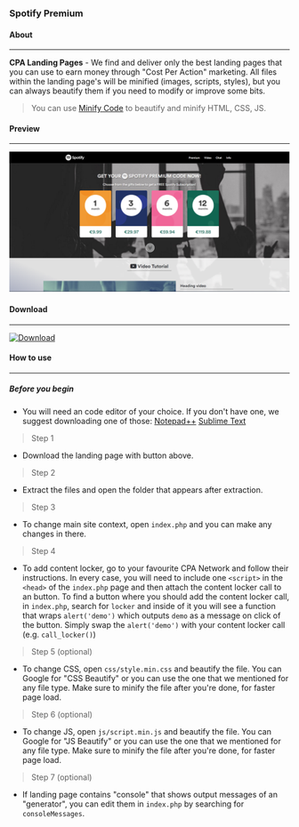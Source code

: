 ### Spotify Premium

#### About
---
**CPA Landing Pages** - We find and deliver only the best landing pages that you can use to earn money through "Cost Per Action" marketing. All files within the landing page's will be minified (images, scripts, styles), but you can always beautify them if you need to modify or improve some bits.

> You can use [Minify Code](http://minifycode.com/) to beautify and minify HTML, CSS, JS.

#### Preview
---
![Landing Page Preview](https://github.com/cpa-landing-pages/spotify-premium/blob/master/preview.png)

#### Download
---
[<img src="http://svgshare.com/i/28_.svg" width="40%" alt="Download" />](https://github.com/cpa-landing-pages/spotify-premium/archive/master.zip)

#### How to use
---

##### Before you begin
- You will need an code editor of your choice. If you don't have one, we suggest downloading one of those:
[Notepad++](https://notepad-plus-plus.org/download/v7.4.2.html)
[Sublime Text](https://www.sublimetext.com/3)

> Step 1
- Download the landing page with button above.

> Step 2
- Extract the files and open the folder that appears after extraction.

> Step 3
- To change main site context, open `index.php` and you can make any changes in there.

> Step 4
- To add content locker, go to your favourite CPA Network and follow their instructions. In every case, you will need to include one `<script>` in the `<head>` of the `index.php` page and then attach the content locker call to an button. To find a button where you should add the content locker call, in `index.php`, search for `locker` and inside of it you will see a function that wraps `alert('demo')` which outputs `demo` as a message on click of the button. Simply swap the `alert('demo')` with your content locker call (e.g. `call_locker()`)

> Step 5 (optional)
- To change CSS, open `css/style.min.css` and beautify the file. You can Google for "CSS Beautify" or you can use the one that we mentioned for any file type. Make sure to minify the file after you're done, for faster page load.

> Step 6 (optional)
- To change JS, open `js/script.min.js` and beautify the file. You can Google for "JS Beautify" or you can use the one that we mentioned for any file type. Make sure to minify the file after you're done, for faster page load.

> Step 7 (optional)
- If landing page contains "console" that shows output messages of an "generator", you can edit them in `index.php` by searching for `consoleMessages`.
